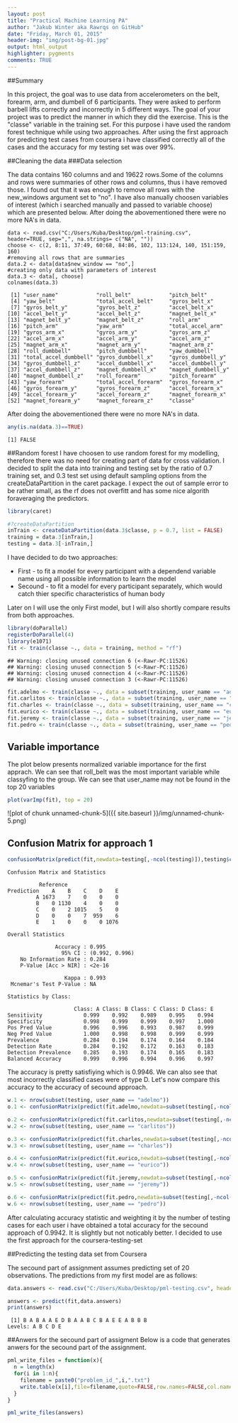 ```yaml
---
layout: post
title: "Practical Machine Learning PA"
author: "Jakub Winter aka Rawrqs on GitHub"
date: "Friday, March 01, 2015"
header-img: "img/post-bg-01.jpg"
output: html_output
highlighter: pygments
comments: TRUE
---
```


##Summary

In this project, the goal was to use data from accelerometers on the belt, forearm, arm, and dumbell of 6 participants. They were asked to perform barbell lifts correctly and incorrectly in 5 different ways.
The goal of your project was to predict the manner in which they did the exercise. This is the "classe" variable in the training set.
For this purpose i have used the random forest technique while using two approaches. After using the first approach for predicting test cases from coursera i have  classified correctly all of the cases and the accuracy for my testing set was over 99%.

##Cleaning the data
###Data selection

The data contains 160 columns and and 19622 rows.Some of the columns and rows were summaries of other rows and columns, thus i have removed those. I found out that it was enough to remove all rows with the new_windows argument set to "no". I have also manually choosen variables of interest (which i searched manually and passed to variable choose) which are presented below. After doing the abovementioned there were no more NA's in data.


```
data <- read.csv("C:/Users/Kuba/Desktop/pml-training.csv", header=TRUE, sep=",", na.strings= c("NA", ""))
choose <- c(2, 8:11, 37:49, 60:68, 84:86, 102, 113:124, 140, 151:159, 160)
#removing all rows that are summaries
data.2 <- data[data$new_window == "no",]
#creating only data with parameters of interest
data.3 <- data[, choose]
colnames(data.3)
```

```
 [1] "user_name"            "roll_belt"            "pitch_belt"          
 [4] "yaw_belt"             "total_accel_belt"     "gyros_belt_x"        
 [7] "gyros_belt_y"         "gyros_belt_z"         "accel_belt_x"        
[10] "accel_belt_y"         "accel_belt_z"         "magnet_belt_x"       
[13] "magnet_belt_y"        "magnet_belt_z"        "roll_arm"            
[16] "pitch_arm"            "yaw_arm"              "total_accel_arm"     
[19] "gyros_arm_x"          "gyros_arm_y"          "gyros_arm_z"         
[22] "accel_arm_x"          "accel_arm_y"          "accel_arm_z"         
[25] "magnet_arm_x"         "magnet_arm_y"         "magnet_arm_z"        
[28] "roll_dumbbell"        "pitch_dumbbell"       "yaw_dumbbell"        
[31] "total_accel_dumbbell" "gyros_dumbbell_x"     "gyros_dumbbell_y"    
[34] "gyros_dumbbell_z"     "accel_dumbbell_x"     "accel_dumbbell_y"    
[37] "accel_dumbbell_z"     "magnet_dumbbell_x"    "magnet_dumbbell_y"   
[40] "magnet_dumbbell_z"    "roll_forearm"         "pitch_forearm"       
[43] "yaw_forearm"          "total_accel_forearm"  "gyros_forearm_x"     
[46] "gyros_forearm_y"      "gyros_forearm_z"      "accel_forearm_x"     
[49] "accel_forearm_y"      "accel_forearm_z"      "magnet_forearm_x"    
[52] "magnet_forearm_y"     "magnet_forearm_z"     "classe"              
```

After doing the abovementioned there were no more NA's in data.


```r
any(is.na(data.3)==TRUE)
```

```
[1] FALSE
```

##Random forest
I have choosen to use random forest for my modelling, therefore there was no need for creating part of data for cross validation. I decided to split the data into training and testing set by the ratio of 0.7 training set, and 0.3 test set using default sampling options from the createDataPartition in the caret package. I expect the out of sample error to be rather small, as the rf does not overfitt and has some nice algorith foraveraging the predictors.


```r
library(caret)

#?createDataPartition
inTrain <- createDataPartition(data.3$classe, p = 0.7, list = FALSE)
training = data.3[inTrain,]
testing = data.3[-inTrain,]
```

I have decided to do two approaches:

* First - to fit a model for every participant with a dependend variable name using all possible information to learn the model
* Secound - to fit a model for every participant separately, which would catch thier specific characteristics of human body 

Later on I will use the only First model, but I will also shortly compare results from both approaches. 


```r
library(doParallel)
registerDoParallel(4)
library(e1071)
fit <- train(classe ~., data = training, method = "rf")
```

```
## Warning: closing unused connection 6 (<-Rawr-PC:11526)
## Warning: closing unused connection 5 (<-Rawr-PC:11526)
## Warning: closing unused connection 4 (<-Rawr-PC:11526)
## Warning: closing unused connection 3 (<-Rawr-PC:11526)
```

```r
fit.adelmo <- train(classe ~., data = subset(training, user_name == "adelmo")[,-1], method = "rf")
fit.carlitos <- train(classe ~., data = subset(training, user_name == "carlitos")[,-1], method = "rf")
fit.charles <- train(classe ~., data = subset(training, user_name == "charles")[,-1], method = "rf")
fit.eurico <- train(classe ~., data = subset(training, user_name == "eurico")[,-1], method = "rf")
fit.jeremy <- train(classe ~., data = subset(training, user_name == "jeremy")[,-1], method = "rf")
fit.pedro <- train(classe ~., data = subset(training, user_name == "pedro")[,-1], method = "rf")
```

## Variable importance

The plot below presents normalized variable importance for the first apprach. We can see that roll_belt was the most important variable while classyfing to the group. We can see that user_name may not be found in the top 20 variables


```r
plot(varImp(fit), top = 20)
```

![plot of chunk unnamed-chunk-5]({{ site.baseurl }}/img/unnamed-chunk-5.png) 

## Confusion Matrix for approach 1


```r
confusionMatrix(predict(fit,newdata=testing[,-ncol(testing)]),testing$classe)
```

```
Confusion Matrix and Statistics

          Reference
Prediction    A    B    C    D    E
         A 1673    7    0    0    0
         B    0 1130    4    0    0
         C    0    2 1015    5    0
         D    0    0    7  959    6
         E    1    0    0    0 1076

Overall Statistics
                                        
               Accuracy : 0.995         
                 95% CI : (0.992, 0.996)
    No Information Rate : 0.284         
    P-Value [Acc > NIR] : <2e-16        
                                        
                  Kappa : 0.993         
 Mcnemar's Test P-Value : NA            

Statistics by Class:

                     Class: A Class: B Class: C Class: D Class: E
Sensitivity             0.999    0.992    0.989    0.995    0.994
Specificity             0.998    0.999    0.999    0.997    1.000
Pos Pred Value          0.996    0.996    0.993    0.987    0.999
Neg Pred Value          1.000    0.998    0.998    0.999    0.999
Prevalence              0.284    0.194    0.174    0.164    0.184
Detection Rate          0.284    0.192    0.172    0.163    0.183
Detection Prevalence    0.285    0.193    0.174    0.165    0.183
Balanced Accuracy       0.999    0.996    0.994    0.996    0.997
```

The accuracy is pretty satisfiying which is 0.9946. We can also see that most incorrectly classified cases were of type D.
Let's now compare this accuracy to the accuracy of secound approach.



```r
w.1 <- nrow(subset(testing, user_name == "adelmo"))
o.1 <- confusionMatrix(predict(fit.adelmo,newdata=subset(testing[,-ncol(testing)], user_name == "adelmo")[,-1]),subset(testing, user_name == "adelmo")$classe)[[3]][1]

o.2 <- confusionMatrix(predict(fit.carlitos,newdata=subset(testing[,-ncol(testing)], user_name == "carlitos")[,-1]),subset(testing, user_name == "carlitos")$classe)[[3]][1]
w.2 <- nrow(subset(testing, user_name == "carlitos"))

o.3 <- confusionMatrix(predict(fit.charles,newdata=subset(testing[,-ncol(testing)], user_name == "charles")[,-1]),subset(testing, user_name == "charles")$classe)[[3]][1]
w.3 <- nrow(subset(testing, user_name == "charles"))

o.4 <- confusionMatrix(predict(fit.eurico,newdata=subset(testing[,-ncol(testing)], user_name == "eurico")[,-1]),subset(testing, user_name == "eurico")$classe)[[3]][1]
w.4 <- nrow(subset(testing, user_name == "eurico"))

o.5 <- confusionMatrix(predict(fit.jeremy,newdata=subset(testing[,-ncol(testing)], user_name == "jeremy")[,-1]),subset(testing, user_name == "jeremy")$classe)[[3]][1]
w.5 <- nrow(subset(testing, user_name == "jeremy"))

o.6 <- confusionMatrix(predict(fit.pedro,newdata=subset(testing[,-ncol(testing)], user_name == "pedro")[,-1]),subset(testing, user_name == "pedro")$classe)[[3]][1]
w.6 <- nrow(subset(testing, user_name == "pedro"))
```

After calculating accuracy statistic and weighting it by the number of testing cases for each user i have obtained a total accuracy for the secound approach of 0.9942. It is slightly but not noticably better. I decided to use the first approach for the coursera-testing-set

##Predicting the testing data set from Coursera

The secound part of assignment assumes predicting  set of 20 observations. The predictions from my first model are as follows:


```r
data.answers <- read.csv("C:/Users/Kuba/Desktop/pml-testing.csv", header=TRUE, sep=",", na.strings= c("NA", ""))

answers <- predict(fit,data.answers)
print(answers)
```

```
 [1] B A B A A E D B A A B C B A E E A B B B
Levels: A B C D E
```
##Anwers for the secound part of assigment
 Below is a code that generates anwers for the secound part of the assignment.


```r
pml_write_files = function(x){
  n = length(x)
  for(i in 1:n){
    filename = paste0("problem_id_",i,".txt")
    write.table(x[i],file=filename,quote=FALSE,row.names=FALSE,col.names=FALSE)
  }
}

pml_write_files(answers)
```
